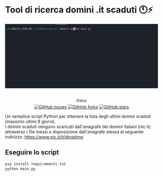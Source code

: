 # Tool di ricerca domini .it scaduti 🕚⚡️

![How it works](static/intro.gif)


<div align="center">
    <br/>
    <sup>Status</sup>
    <br />
    <a href="https://github.com/flc995/domini-it-scaduti/issues"><img alt="GitHub issues" src="https://img.shields.io/github/issues/flc995/domini-it-scaduti"></a>
    <a href="https://github.com/flc995/domini-it-scaduti/network"><img alt="GitHub forks" src="https://img.shields.io/github/forks/flc995/domini-it-scaduti"></a>
    <a href="https://github.com/flc995/domini-it-scaduti/stargazers"><img alt="GitHub stars" src="https://img.shields.io/github/stars/flc995/domini-it-scaduti"></a>
    <br/>
</div>

Un semplice script Python per ottenere la lista degli ultimi domini scaduti (massimo ultimi 8 giorni).\
I domini scaduti vengono scaricati dall'anagrafe dei domini italiani (nic.it) attraverso i file messi a disposizione dall'anagrafe stessa
al seguente indirizzo: https://www.nic.it/it/droptime


## Eseguire lo script
```
pip install requirements.txt
python main.py
```